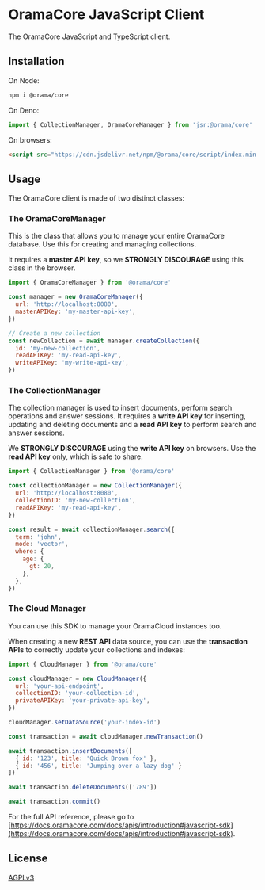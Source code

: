 # OramaCore JavaScript Client

The OramaCore JavaScript and TypeScript client.

## Installation

On Node:

```bash
npm i @orama/core
```

On Deno:

```js
import { CollectionManager, OramaCoreManager } from 'jsr:@orama/core'
```

On browsers:

```html
<script src="https://cdn.jsdelivr.net/npm/@orama/core/script/index.min.js"></script>
```

## Usage

The OramaCore client is made of two distinct classes:

### The OramaCoreManager

This is the class that allows you to manage your entire OramaCore database. Use this for creating
and managing collections.

It requires a **master API key**, so we **STRONGLY DISCOURAGE** using this class in the browser.

```js
import { OramaCoreManager } from '@orama/core'

const manager = new OramaCoreManager({
  url: 'http://localhost:8080',
  masterAPIKey: 'my-master-api-key',
})

// Create a new collection
const newCollection = await manager.createCollection({
  id: 'my-new-collection',
  readAPIKey: 'my-read-api-key',
  writeAPIKey: 'my-write-api-key',
})
```

### The CollectionManager

The collection manager is used to insert documents, perform search operations and answer sessions.
It requires a **write API key** for inserting, updating and deleting documents and a **read API
key** to perform search and answer sessions.

We **STRONGLY DISCOURAGE** using the **write API key** on browsers. Use the **read API key** only,
which is safe to share.

```js
import { CollectionManager } from '@orama/core'

const collectionManager = new CollectionManager({
  url: 'http://localhost:8080',
  collectionID: 'my-new-collection',
  readAPIKey: 'my-read-api-key',
})

const result = await collectionManager.search({
  term: 'john',
  mode: 'vector',
  where: {
    age: {
      gt: 20,
    },
  },
})
```

### The Cloud Manager

You can use this SDK to manage your OramaCloud instances too.

When creating a new **REST API** data source, you can use the **transaction APIs** to correctly update your collections and indexes:

```js
import { CloudManager } from '@orama/core'

const cloudManager = new CloudManager({
  url: 'your-api-endpoint',
  collectionID: 'your-collection-id',
  privateAPIKey: 'your-private-api-key',
})

cloudManager.setDataSource('your-index-id')

const transaction = await cloudManager.newTransaction()

await transaction.insertDocuments([
  { id: '123', title: 'Quick Brown fox' },
  { id: '456', title: 'Jumping over a lazy dog' }
])

await transaction.deleteDocuments(['789'])

await transaction.commit()
```

For the full API reference, please go to
[https://docs.oramacore.com/docs/apis/introduction#javascript-sdk](https://docs.oramacore.com/docs/apis/introduction#javascript-sdk).

## License

[AGPLv3](/LICENSE.md)
